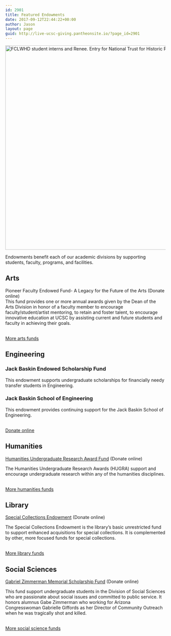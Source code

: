 ```yaml
---
id: 2901
title: Featured Endowments
date: 2017-09-12T22:44:22+00:00
author: Jason
layout: page
guid: http://live-ucsc-giving.pantheonsite.io/?page_id=2901
---
```

<img src="http://live-ucsc-giving.pantheonsite.io/wp-content/uploads/2017/09/this-place-matters.jpg" alt="FCLWHD student interns and Renee. Entry for National Trust for Historic Preservation's This Place Matters campaign." itemprop="image" height="642" width="1200" /> 

Endowments benefit each of our academic divisions by supporting students, faculty, programs, and facilities.

## Arts  


Pioneer Faculty Endowed Fund- A Legacy for the Future of the Arts (Donate online)  
This fund provides one or more annual awards given by the Dean of the Arts Division in honor of a faculty member to encourage faculty/student/artist mentoring, to retain and foster talent, to encourage innovative education at UCSC by assisting current and future students and faculty in achieving their goals.

<a href="http://arts.ucsc.edu/giving/endowments" target="_self" role="button"><br /> More arts funds<br /> </a>

## Engineering  


### Jack Baskin Endowed Scholarship Fund

This endowment supports undergraduate scholarships for financially needy transfer students in Engineering.

### Jack Baskin School of Engineering

This endowment provides continuing support for the Jack Baskin School of Engineering.

<a href="http://connect.ucsc.edu/givenow" target="_self" role="button"><br /> Donate online<br /> </a>

## Humanities  


[Humanities Undergraduate Research Award Fund](http://connect.ucsc.edu/givenow) (Donate online)

The Humanities Undergraduate Research Awards (HUGRA) support and encourage undergraduate research within any of the humanities disciplines.

<a href="http://humanities.ucsc.edu/about/giving/endowments/index.html" target="_self" role="button"><br /> More humanities funds<br /> </a>

## Library  


[Special Collections Endowment](http://connect.ucsc.edu/givenow) (Donate online)

The Special Collections Endowment is the library&#8217;s basic unrestricted fund to support enhanced acquisitions for special collections. It is complemented by other, more focused funds for special collections.

<a href="http://library.ucsc.edu/giving/endowments/endow-a-collection" target="_self" role="button"><br /> More library funds<br /> </a>

## Social Sciences  


[Gabriel Zimmerman Memorial Scholarship Fund](http://connect.ucsc.edu/givenow) (Donate online)

This fund support undergraduate students in the Division of Social Sciences who are passionate about social issues and committed to public service. It honors alumnus Gabe Zimmerman who working for Arizona Congresswoman Gabrielle Giffords as her Director of Community Outreach when he was tragically shot and killed.

<a href="http://socialsciences.ucsc.edu/support-us/endowments/index.html" target="_self" role="button"><br /> More social science funds<br /> </a>
